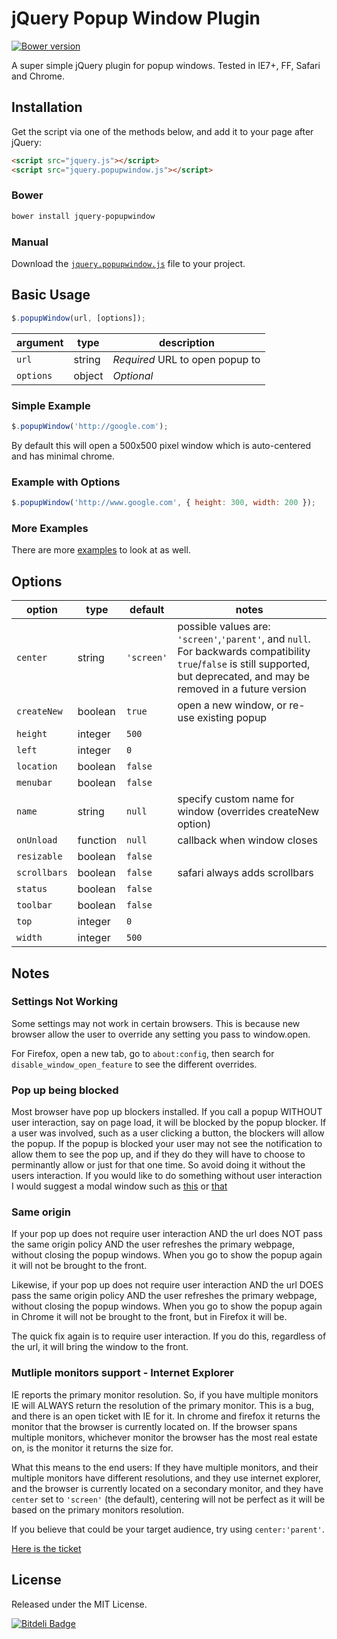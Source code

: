 # jQuery Popup Window Plugin

[![Bower version](https://badge.fury.io/bo/jquery-popupwindow.png)](http://badge.fury.io/bo/jquery-popupwindow)

A super simple jQuery plugin for popup windows. Tested in IE7+, FF, Safari and
Chrome.

## Installation

Get the script via one of the methods below, and add it to your page after
jQuery:

```html
<script src="jquery.js"></script>
<script src="jquery.popupwindow.js"></script>
```

### Bower

```bash
bower install jquery-popupwindow
```

### Manual

Download the [`jquery.popupwindow.js`][script] file to your project.

## Basic Usage

```javascript
$.popupWindow(url, [options]);
```

| argument   | type   | description                     |
|------------|--------|---------------------------------|
| `url`      | string | *Required* URL to open popup to |
| `options`  | object | *Optional*                      |

### Simple Example

```javascript
$.popupWindow('http://google.com');
```

By default this will open a 500x500 pixel window which is auto-centered and has
minimal chrome.

### Example with Options

```javascript
$.popupWindow('http://www.google.com', { height: 300, width: 200 });
```

### More Examples

There are more [examples] to look at as well.

## Options

| option       | type     | default | notes |
|--------------|----------|---------|-------|
| `center`     | string   | `'screen'`| possible values are: `'screen'`,`'parent'`, and `null`. For backwards compatibility `true`/`false` is still supported, but deprecated, and may be removed in a future version |
| `createNew`  | boolean  | `true`  | open a new window, or re-use existing popup |
| `height`     | integer  | `500`   |       |
| `left`       | integer  | `0`     |       |
| `location`   | boolean  | `false` |       |
| `menubar`    | boolean  | `false` |       |
| `name`       | string   | `null`  | specify custom name for window (overrides createNew option) |
| `onUnload`   | function | `null`  | callback when window closes |
| `resizable`  | boolean  | `false` |       |
| `scrollbars` | boolean  | `false` | safari always adds scrollbars |
| `status`     | boolean  | `false` |       |
| `toolbar`    | boolean  | `false` |       |
| `top`        | integer  | `0`     |       |
| `width`      | integer  | `500`   |       |

## Notes

### Settings Not Working

Some settings may not work in certain browsers. This is because new browser allow the user to override any setting you pass to window.open.

For Firefox, open a new tab, go to `about:config`, then search for `disable_window_open_feature` to see the different overrides.

### Pop up being blocked

Most browser have pop up blockers installed. If you call a popup WITHOUT user interaction, say on page load, it will be blocked by the popup blocker. If a user was involved, such as a user clicking a button, the blockers will allow the popup. If the popup is blocked your user may not see the notification to allow them to see the pop up, and if they do they will have to choose to perminantly allow or just for that one time. So avoid doing it without the users interaction. If you would like to do something without user interaction I would suggest a modal window such as [this](http://getbootstrap.com/javascript/#modals) or [that](http://jqueryui.com/dialog/)

### Same origin

If your pop up does not require user interaction AND the url does NOT pass the same origin policy AND the user refreshes the primary webpage, without closing the popup windows. When you go to show the popup again it will not be brought to the front. 

Likewise, if your pop up does not require user interaction AND the url DOES pass the same origin policy AND the user refreshes the primary webpage, without closing the popup windows. When you go to show the popup again in Chrome it will not be brought to the front, but in Firefox it will be. 

The quick fix again is to require user interaction. If you do this, regardless of the url, it will bring the window to the front.

### Mutliple monitors support - Internet Explorer

IE reports the primary monitor resolution. So, if you have multiple monitors IE will
ALWAYS return the resolution of the primary monitor. This is a bug, and there is an
open ticket with IE for it. In chrome and firefox it returns the monitor that the
browser is currently located on. If the browser spans multiple monitors, whichever
monitor the browser has the most real estate on, is the monitor it returns the size for.

What this means to the end users:
If they have multiple monitors, and their multiple monitors have different resolutions,
and they use internet explorer, and the browser is currently located on a secondary
monitor, and they have `center` set to `'screen'` (the default), centering will not be 
perfect as it will be based on the primary monitors resolution.

If you believe that could be your target audience, try using `center:'parent'`.

[Here is the ticket](https://connect.microsoft.com/IE/feedback/details/856470/ie11-javascript-screen-height-still-gives-wrong-value-on-secondary-monitor)

## License

Released under the MIT License.

[![Bitdeli Badge](https://d2weczhvl823v0.cloudfront.net/mkdynamic/jquery-popupwindow/trend.png)](https://bitdeli.com/free "Bitdeli Badge")

[script]: https://github.com/mkdynamic/jquery-popupwindow/raw/master/jquery.popupwindow.js
[examples]: https://github.com/mkdynamic/jquery-popupwindow/blob/master/example.html
